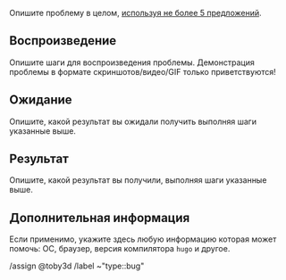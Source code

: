 Опишите проблему в целом, [используя не более 5 предложений](https://toby3d.me/ru/five-sentences/).

## Воспроизведение
Опишите шаги для воспроизведения проблемы. Демонстрация проблемы в формате скриншотов/видео/GIF только приветствуются!

## Ожидание
Опишите, какой результат вы ожидали получить выполняя шаги указанные выше.

## Результат
Опишите, какой результат вы получили, выполняя шаги указанные выше.

## Дополнительная информация
Если применимо, укажите здесь любую информацию которая может помочь: ОС, браузер, версия компилятора `hugo` и другое.

/assign @toby3d
/label ~"type::bug"
